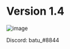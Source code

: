 # Version 1.4
![image](https://github.com/rxyzqc/Gen/assets/120246386/6206892b-9c66-42aa-b0c9-e0dd970a7f0f)

Discord: batu_#8844
